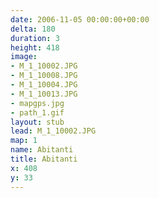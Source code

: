 ```yaml
---
date: 2006-11-05 00:00:00+00:00
delta: 180
duration: 3
height: 418
image:
- M_1_10002.JPG
- M_1_10008.JPG
- M_1_10004.JPG
- M_1_10013.JPG
- mapgps.jpg
- path_1.gif
layout: stub
lead: M_1_10002.JPG
map: 1
name: Abitanti
title: Abitanti
x: 408
y: 33
---
```

